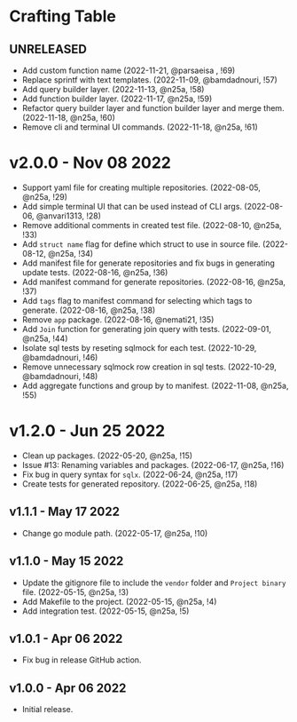 # Crafting Table

## UNRELEASED

* Add custom function name (2022-11-21, @parsaeisa , !69)
* Replace sprintf with text templates. (2022-11-09, @bamdadnouri, !57)
* Add query builder layer. (2022-11-13, @n25a, !58)
* Add function builder layer. (2022-11-17, @n25a, !59)
* Refactor query builder layer and function builder layer and merge them. (2022-11-18, @n25a, !60)
* Remove cli and terminal UI commands. (2022-11-18, @n25a, !61)

# v2.0.0 - Nov 08 2022 

* Support yaml file for creating multiple repositories. (2022-08-05, @n25a, !29)
* Add simple terminal UI that can be used instead of CLI args. (2022-08-06, @anvari1313, !28)
* Remove additional comments in created test file. (2022-08-10, @n25a, !33) 
* Add `struct name` flag for define which struct to use in source file. (2022-08-12, @n25a, !34)
* Add manifest file for generate repositories and fix bugs in generating update tests. (2022-08-16, @n25a, !36)
* Add manifest command for generate repositories. (2022-08-16, @n25a, !37)
* Add `tags` flag to manifest command for selecting which tags to generate. (2022-08-16, @n25a, !38) 
* Remove `app` package. (2022-08-16, @nemati21, !35)
* Add `Join` function for generating join query with tests. (2022-09-01, @n25a, !44)
* Isolate sql tests by reseting sqlmock for each test. (2022-10-29, @bamdadnouri, !46)
* Remove unnecessary sqlmock row creation in sql tests. (2022-10-29, @bamdadnouri, !48)
* Add aggregate functions and group by to manifest. (2022-11-08, @n25a, !55)

# v1.2.0 - Jun 25 2022

* Clean up packages. (2022-05-20, @n25a, !15)
* Issue #13: Renaming variables and packages. (2022-06-17, @n25a, !16)
* Fix bug in query syntax for `sqlx`. (2022-06-24, @n25a, !17)
* Create tests for generated repository. (2022-06-25, @n25a, !18)

## v1.1.1 - May 17 2022

* Change go module path. (2022-05-17, @n25a, !10)

## v1.1.0 - May 15 2022

* Update the gitignore file to include the `vendor` folder and `Project binary` file. (2022-05-15, @n25a, !3)
* Add Makefile to the project. (2022-05-15, @n25a, !4)
* Add integration test. (2022-05-15, @n25a, !5)

## v1.0.1 - Apr 06 2022

* Fix bug in release GitHub action.

## v1.0.0 - Apr 06 2022

* Initial release.
